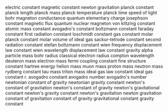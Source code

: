 electric constant
magnetic constant
newton gravitation
planck constant
planck length
planck mass
planck temperature
planck time
speed of light
bohr magneton
conductance quantum
elementary charge
josephson constant
magnetic flux quantum
nuclear magneton
von klitzing constant
atomic mass constant
avogadro's constant
boltzmann constant
faraday constant
first radiation constant
loschmidt constant
gas constant
molar planck constant
molar volume of ideal gas
sackur-tetrode constant
second radiation constant
stefan boltzmann constant
wien frequency displacement law constant 
wien wavelength displacement law constant
gravity
alpha particle mass
bohr radius
classical electron radius
compton wavelength
deuteron mass
electron mass
fermi coupling constant
fine structure constant
hartree energy
helion mass
muon mass
proton mass
neutron mass
rydberg constant
tau mass
triton mass
ideal gas law constant
ideal gas constant
r.
avogadro constant
avogadro number
avogadro's number
newtonian constant of gravity
newtonian gravity constant
newton's constant of gravitation
newton's constant of gravity
newton's gravitational constant
newton's gravity constant
newton's gravitation
newton gravitation
constant of gravitation
constant of gravity
gravitational constant
gravity constant